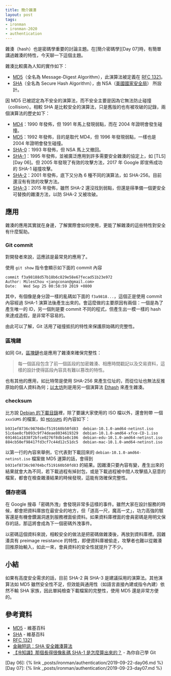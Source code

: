 ```yaml
---
title: 簡介雜湊
layout: post
tags:
- ironman
- ironman-2020
- authentication
---
```


雜湊（hash）也是密碼學重要的討論主題。在[簡介密碼學][Day 07]時，有簡單講過雜湊的特性，今天聊一下這個主題。

雜湊比較廣為人知的實作如下：

* [MD5][]（全名為 Message-Digest Algorithm），此演算法被定義在 [RFC 1321][]。
* [SHA][]（全名為 Secure Hash Algorithm），由 NSA（[美國國家安全局](https://zh.wikipedia.org/wiki/%E7%BE%8E%E5%9B%BD%E5%9B%BD%E5%AE%B6%E5%AE%89%E5%85%A8%E5%B1%80)） 所設計。

因 MD5 已被認定為不安全的演算法，而不安全主要是因為它無法防止碰撞（collision）。相較 SHA 是比較安全的演算法，只是舊版的也有被攻破的記錄，兩個演算法的歷史如下：

* [MD4][]：1990 年發佈，但 1991 年馬上發現弱點，而在 2004 年證明會發生碰撞。
* [MD5][]：1992 年發佈，目的是取代 MD4，但 1996 年發現弱點，一樣也是 2004 年證明會發生碰撞。
* [SHA-0][SHA-1]：1993 年發佈，但 NSA 馬上又撤回。
* [SHA-1][]：1995 年發佈，並被廣泛應用到許多需要安全雜湊的協定上，如 [TLS][Day 06]。但 2005 年發現了有效的攻擊方法，2017 年 Google 即宣佈成功的 SHA-1 碰撞攻擊。
* [SHA-2][]：2001 年發佈，底下又分為 6 種不同的演算法，如 SHA-256。目前還沒有有效的攻擊方法。
* [SHA-3][]：2015 年發佈，雖然 SHA-2 還沒找到弱點，但還是得準備一個更安全可替換的雜湊方法，以防 SHA-2 又被攻破。

## 應用

雜湊的應用其實就在身邊，了解實際會如何使用，更能了解雜湊的這些特性對安全有什麼幫助。

### Git commit

對開發者來說，這應該是最常見的應用了。

使用 `git show` 指令會顯示如下面的 commit 內容

```
commit f3a98188d57b18b6c829e58e67fecad51b23e972
Author: MilesChou <jangconan@gmail.com>
Date:   Wed Sep 25 00:58:59 2019 +0800
```

其中，有個像是身分證一樣的亂碼如下面的 `f3a9818...`，這個正是使用 commit 內容經過 SHA-1 演算法後產生出來的。會這麼做的主要原因有兩個：一個是為了產生唯一的 ID，另一個則是要 commit 不同的程式，但產生出一模一樣的 hash 來達成造假，是非常不容易的。

由此可以了解，Git 活用了碰撞抵抗的特性來保護原始碼的完整性。

### 區塊鏈

如同 Git，[區塊鏈][]也是應用了雜湊來確保完整性：

> 每一個區段包含了前一個區段的加密雜湊、相應時間戳記以及交易資料，這樣的設計使得區段內容具有難以篡改的特性。

也有其他的應用，如比特幣是使用 SHA-256 來產生位址的，而從位址也無法反推原始的個人資料為何；[以太坊][]則是用另一個演算法 [Ethash](https://zh.wikipedia.org/wiki/Ethash) 來產生雜湊。

### checksum

比方說 [Debian 的下載目錄](https://cdimage.debian.org/debian-cd/current/amd64/iso-cd/)裡，除了要讓大家使用的 ISO 檔以外，還會附帶 一個 `xxxSUMS` 的檔案，如 [`MD5SUMS`](https://cdimage.debian.org/debian-cd/current/amd64/iso-cd/MD5SUMS) 的內容如下：

```
b931ef8736c98704bcf519160b50fd83  debian-10.1.0-amd64-netinst.iso
51c6ae8cfb093c9f74deae8034619329  debian-10.1.0-amd64-xfce-CD-1.iso
691461a1838f2bfce0276f8db1e8c106  debian-edu-10.1.0-amd64-netinst.iso
884cb50ef98417fd3cf7c44d12c51dc5  debian-mac-10.1.0-amd64-netinst.iso
```

以第一行的內容來舉例，它代表對下載回來的 `debian-10.1.0-amd64-netinst.iso` 檔案做 MD5 運算的話，會得到 `b931ef8736c98704bcf519160b50fd83` 的結果。因雜湊只要內容有變，產生出來的結果就會大為不同，若下載過程有掉封包，或是下載過程被中間人攻擊插入惡意的檔案，都會在檢查雜湊結果的時候發現，這能有效確保完整性。

### 儲存密碼

在 Google 搜尋「密碼外洩」會發現非常多這樣的事件。雖然大家在設計服務的時候，都會把資料庫放在最安全的地方，但「道高一尺，魔高一丈」，功力高強的駭客還是有機會鑽漏洞進到服務裡面偷資料。如果資料庫裡面的會員密碼是用明文保存的話，那這將會成為下一個密碼外洩事件。

以密碼這個資料來說，相較安全的做法是把密碼做雜湊後，再放到資料庫裡。因雜湊具有 preimage resistance 的特性，即便資料庫被偷走，攻擊者也難以從雜湊回推原始輸入，如此一來，會員資料的安全性就提升了不少。

## 小結

如果有高度安全需求的話，目前 SHA-2 與 SHA-3 是建議採用的演算法。其他演算法如 MD5 雖然安全性不足，但效能與通用性（如語言直接內建或指令內建）依然不輸 SHA 家族，因此單純檢查下載檔案的完整性，使用 MD5 還是非常方便的。

## 參考資料

* [MD5][] - 維基百科
* [SHA][] - 維基百科
* [RFC 1321][]
* [金融短訊：SHA 安全雜湊算法](https://programmermagazine.github.io/201401/htm/message2.html)
* [【冷知識】那個長得很像亂碼 SHA-1 是怎麼算出來的？](https://gitbook.tw/chapters/using-git/how-to-calculate-the-sha1-value.html) - 為你自己學 Git

[MD4]: https://zh.wikipedia.org/wiki/MD4
[MD5]: https://zh.wikipedia.org/wiki/MD5
[SHA-1]: https://zh.wikipedia.org/wiki/SHA-1
[SHA-2]: https://zh.wikipedia.org/wiki/SHA-2
[SHA-3]: https://zh.wikipedia.org/wiki/SHA-3
[SHA]: https://zh.wikipedia.org/wiki/SHA%E5%AE%B6%E6%97%8F
[區塊鏈]: https://zh.wikipedia.org/wiki/%E5%8C%BA%E5%9D%97%E9%93%BE
[比特幣]: https://zh.wikipedia.org/wiki/%E6%AF%94%E7%89%B9%E5%B8%81
[以太坊]: https://zh.wikipedia.org/wiki/%E4%BB%A5%E5%A4%AA%E5%9D%8A 
[RFC 1321]: https://tools.ietf.org/html/rfc1321

[Day 06]: {% link _posts/ironman/authentication/2019-09-22-day06.md %}
[Day 07]: {% link _posts/ironman/authentication/2019-09-23-day07.md %}
